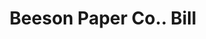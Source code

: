---
doi: 10.7916/D8698FPC
date_other: '1890'
date_other_textual: 1890-1899
form: printed ephemera
genre:
- Invoices
name:
- Beeson Paper Co.
object_in_context_url: https://biggert.cul.columbia.edu/items/view/ave_biggert_01464
subject_hierarchical_geographic:
- Pittsburgh, Pennsylvania, United States
subject_name:
- Beeson Paper Co.
title: Beeson Paper Co.. Bill
sort_title: Beeson Paper Co.. Bill
call_number: ave_biggert_01464
coordinates:
- 40.439722222222215,-79.97638888888889
pid: ave_biggert_01464
identifiers: ave_biggert_01464
permalink: /biggert/ave_biggert_01464/
layout: iiif-image-page
---